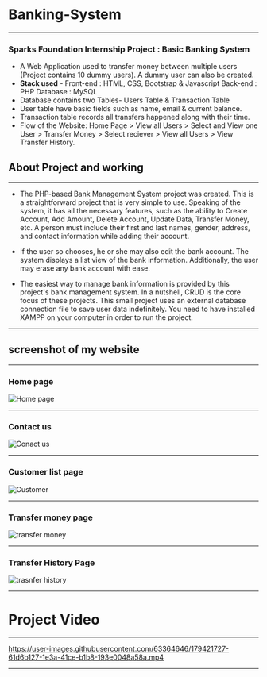 # Banking-System

------------------------

### **Sparks Foundation Internship Project : Basic Banking System**


- A Web Application used to transfer money between multiple users (Project contains 10 dummy users). A dummy user can also be created.
- **Stack used** - Front-end : HTML, CSS, Bootstrap & Javascript Back-end : PHP Database : MySQL
- Database contains two Tables- Users Table & Transaction Table
- User table have basic fields such as name, email & current balance.
- Transaction table records all transfers happened along with their time.
- Flow of the Website: Home Page > View all Users > Select and View one User > Transfer Money > Select reciever > View all Users > View Transfer History.

 
 ## About Project and working
 
 ----------------------
- The PHP-based Bank Management System project was created. This is a straightforward project that is very simple to use. Speaking of the system, it has all the necessary features, such as the ability to Create Account, Add Amount, Delete Account, Update Data, Transfer Money, etc. A person must include their first and last names, gender, address, and contact information while adding their account. 

- If the user so chooses, he or she may also edit the bank account. The system displays a list view of the bank information. Additionally, the user may erase any bank account with ease.

- The easiest way to manage bank information is provided by this project's bank management system. In a nutshell, CRUD is the core focus of these projects. This small project uses an external database connection file to save user data indefinitely. You need to have installed XAMPP on your computer in order to run the project.


----------------------

## screenshot of my website

------------
### Home page

![Home page](https://github.com/gauravpatil97886/The-Basic-Banking-System/blob/main/SCREENSHOT/home%20page.jpg)

--------------------
### Contact us

![Conact us](https://github.com/gauravpatil97886/The-Basic-Banking-System/blob/main/SCREENSHOT/contnact%20us%20.jpg)

------------------------------
### Customer list page

![Customer](https://github.com/gauravpatil97886/The-Basic-Banking-System/blob/main/SCREENSHOT/customer.jpg)

-----------------
### Transfer money page

![transfer money](https://github.com/gauravpatil97886/The-Basic-Banking-System/blob/main/SCREENSHOT/trans.jpg)

------------------------
### Transfer History Page

![trasnfer history](https://github.com/gauravpatil97886/The-Basic-Banking-System/blob/main/SCREENSHOT/transfer%20history.jpg)

----------------------------------


# Project Video

---------------------------------

https://user-images.githubusercontent.com/63364646/179421727-61d6b127-1e3a-41ce-b1b8-193e0048a58a.mp4



---------------------------




